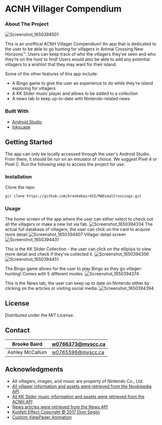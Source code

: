 # ACNH Villager Compendium

<!-- ABOUT THE PROJECT -->
### About The Project
![Screenshot_1650394501](https://user-images.githubusercontent.com/91489672/164129849-fc84a294-3c24-4852-8e33-b3e043386b7c.png)

This is an unoffical ACNH Villager Compendium! An app that is dedicated to the user to be able to go hunting for villagers in Animal Crossing New Horizons™.
Users can keep track of who the villagers they’ve seen and who they’re on the hunt to find! Users would also be able to add any potential villagers to a wishlist that they may want for their island. 

Some of the other features of this app include:
* A Bingo game to give the user an experience to do while they're island exploring for villagers 
* A KK Slider music player and allows to be added to a collection
* A news tab to keep up-to-date with Nintendo-related news

### Built With
* [Android Studio](https://developer.android.com/)
* [Inkscape](https://inkscape.org/)

<!-- GETTING STARTED -->
## Getting Started
The app can only be locally accessed through the user's Android Studio. From there, it should be run on an emulator of choice. We suggest Pixel 4 or Pixel C.
Run the following step to access the project for use.

### Installation
Clone the repo 
   ```sh
   git clone https://github.com/brookebaird15/MADimalCrossings.git
   ```
<!-- USAGE -->   
### Usage
The home screen of the app where the user can either select to check out all the villagers or make a new list via fab.
![Screenshot_1650394334](https://user-images.githubusercontent.com/91489672/164136257-c74cfe93-8dab-4325-a6b0-ea850ce315b8.png)
The actual full database of villagers, the user can click on the card to acquire more detail
![Screenshot_1650394407](https://user-images.githubusercontent.com/91489672/164136283-058bb75c-93df-4581-affc-b09f2d06dbe5.png)
Villager detail screen 
![Screenshot_1650394431](https://user-images.githubusercontent.com/91489672/164136376-06f2f34c-e524-40c8-b968-e4825696df60.png)

This is the KK Slider Collection - the user can click on the ellipisis to view more detail and check if they've collected it.
![Screenshot_1650394356](https://user-images.githubusercontent.com/91489672/164136582-374b057b-4862-44ef-b28c-a53d326c47f4.png)
![Screenshot_1650394451](https://user-images.githubusercontent.com/91489672/164136624-be8956c9-6ffb-4aeb-8d61-d7748a42a603.png)

The Bingo game allows for the user to play Bingo as they go villager-hunting! Comes with 5 different modes.
![Screenshot_1650394374](https://user-images.githubusercontent.com/91489672/164140750-ad31671b-e839-4760-97cb-515f68eb5c5e.png)


This is the News tab, the user can keep up to date on Nintendo either by clicking on the articles or visiting social media.
![Screenshot_1650394394](https://user-images.githubusercontent.com/91489672/164137031-f59150d1-cb17-4938-b80a-ab7d3839576f.png)

<!-- LICENSE -->
## License
Distributed under the MIT License. 

<!-- CONTACT -->
## Contact
| Brooke Baird | w0766373@myscc.ca |
| --- | --- |
| Ashley McCallum | w0765596@myscc.ca |

<!-- ACKNOWLEDGMENTS -->
## Acknowledgments
* All villagers, images, and music are property of Nintendo Co., Ltd.
* [All villager information and assets were retrieved from the Nookipedia API](https://api.nookipedia.com/)
* [All KK Slider music information and assets were retrieved from the ACNH API](http://acnhapi.com/)
* [News articles were retrieved from the News API](https://newsapi.org/)
* [Konfett Effect Copyright © 2017 Dion Segijn](https://github.com/DanielMartinus/Konfetti)
* [Custom ViewPager Animation](https://github.com/CodeBoy722/ViewPager2_Transformers)


